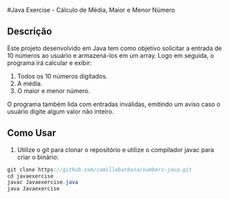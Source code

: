 #Java Exercise - Cálculo de Média, Maior e Menor Número

## Descrição
Este projeto desenvolvido em Java tem como objetivo solicitar a entrada de 10 números ao usuário e armazená-los em um array. Logo em seguida, o programa irá calcular e exibir:
1. Todos os 10 números digitados.
2. A média.
3. O maior e menor número.


O programa também lida com entradas inválidas, emitindo um aviso caso o usuário digite algum valor não inteiro.

## Como Usar

1. Utilize o git para clonar o repositório e utilize o compilador javac para criar o binário:


~~~java
git clone https://github.com/camillebarbosa/numbers-java.git
cd javaexercise
javac Javaexercise.java
java Javaexercise
~~~
